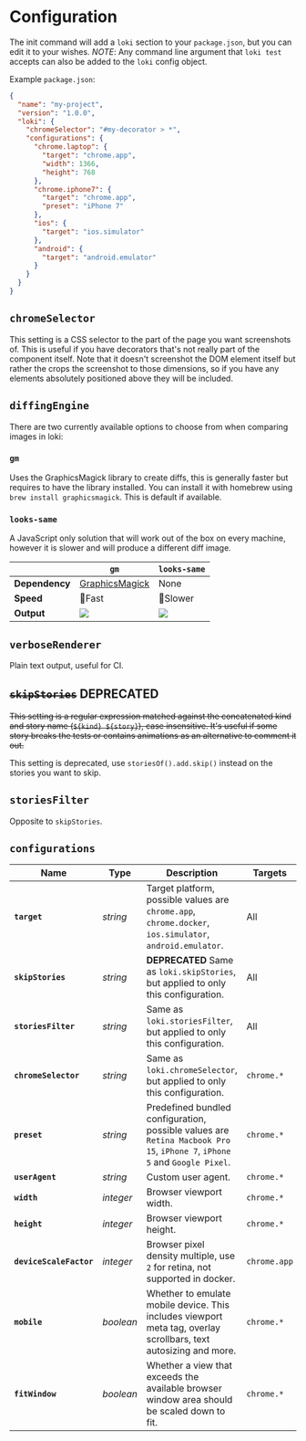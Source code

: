 # Configuration

The init command will add a `loki` section to your `package.json`, but you can edit it to your wishes. *NOTE*: Any command line argument that `loki test` accepts can also be added to the `loki` config object.

Example `package.json`:

```json
{
  "name": "my-project",
  "version": "1.0.0",
  "loki": {
    "chromeSelector": "#my-decorator > *",
    "configurations": {
      "chrome.laptop": {
        "target": "chrome.app",
        "width": 1366,
        "height": 768
      },
      "chrome.iphone7": {
        "target": "chrome.app",
        "preset": "iPhone 7"
      },
      "ios": {
        "target": "ios.simulator"
      },
      "android": {
        "target": "android.emulator"
      }
    }
  }
}
```

## `chromeSelector`

This setting is a CSS selector to the part of the page you want screenshots of. This is useful if you have decorators that's not really part of the component itself. Note that it doesn't screenshot the DOM element itself but rather the crops the screenshot to those dimensions, so if you have any elements absolutely positioned above they will be included.

## `diffingEngine`

There are two currently available options to choose from when comparing images in loki:

### `gm`

Uses the GraphicsMagick library to create diffs, this is generally faster but requires to have the library installed. You can install it with homebrew using `brew install graphicsmagick`. This is default if available.

### `looks-same`

A JavaScript only solution that will work out of the box on every machine, however it is slower and will produce a different diff image.

||`gm`|`looks-same`|
|-|---|------------|
|**Dependency**|[GraphicsMagick](http://www.graphicsmagick.org)|None|
|**Speed**|🏃Fast|🚶Slower|
|**Output**|![](gm-diff.png)|![](looks-same-diff.png)|

## `verboseRenderer`

Plain text output, useful for CI.

## ~~`skipStories`~~ **DEPRECATED**

~~This setting is a regular expression matched against the concatenated kind and story name (`${kind} ${story}`), case insensitive. It's useful if some story breaks the tests or contains animations as an alternative to comment it out.~~

This setting is deprecated, use `storiesOf().add.skip()` instead on the stories you want to skip.

## `storiesFilter`

Opposite to `skipStories`.

## `configurations`

|Name|Type|Description|Targets|
|---|---|---|---|
|**`target`**|*string*|Target platform, possible values are `chrome.app`, `chrome.docker`, `ios.simulator`, `android.emulator`.|All|
|**`skipStories`**|*string*|**DEPRECATED** Same as `loki.skipStories`, but applied to only this configuration.|All|
|**`storiesFilter`**|*string*|Same as `loki.storiesFilter`, but applied to only this configuration.|All|
|**`chromeSelector`**|*string*|Same as `loki.chromeSelector`, but applied to only this configuration.|`chrome.*`|
|**`preset`**|*string*|Predefined bundled configuration, possible values are `Retina Macbook Pro 15`, `iPhone 7`, `iPhone 5` and `Google Pixel`.|`chrome.*`|
|**`userAgent`**|*string*|Custom user agent.|`chrome.*`|
|**`width`**|*integer*|Browser viewport width.|`chrome.*`|
|**`height`**|*integer*|Browser viewport height.|`chrome.*`|
|**`deviceScaleFactor`**|*integer*|Browser pixel density multiple, use `2` for retina, not supported in docker.|`chrome.app`|
|**`mobile`**|*boolean*|Whether to emulate mobile device. This includes viewport meta tag, overlay scrollbars, text autosizing and more.|`chrome.*`|
|**`fitWindow`**|*boolean*|Whether a view that exceeds the available browser window area should be scaled down to fit.|`chrome.*`|

